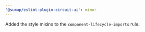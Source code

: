 ```yaml
---
'@sumup/eslint-plugin-circuit-ui': minor
---
```


Added the style mixins to the `component-lifecycle-imports` rule.
